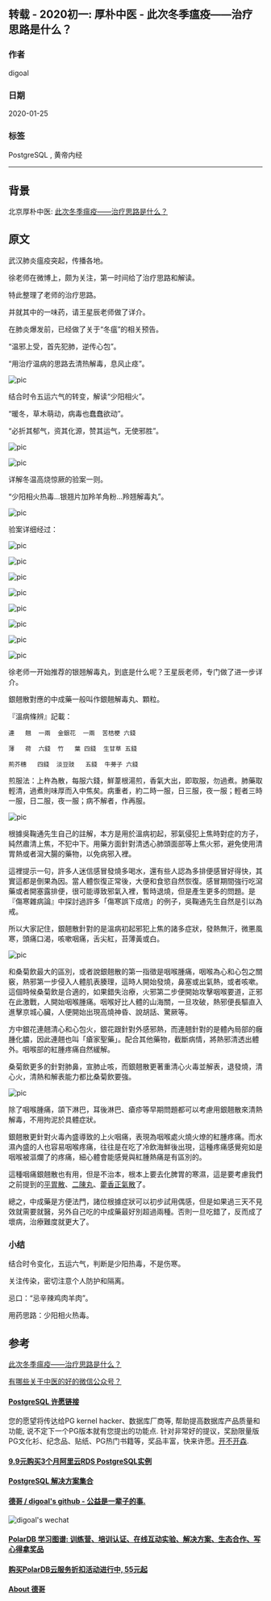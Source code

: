## 转载 - 2020初一: 厚朴中医 - 此次冬季瘟疫——治疗思路是什么？  
                                                                                                                 
### 作者                                                                        
digoal                                                                                                                 
                                                                                                                 
### 日期                                                                                                                 
2020-01-25                                                                                                             
                                                                                                                 
### 标签                                                                                                                 
PostgreSQL , 黄帝内经     
                                                                                                                 
----                                                                                                                 
                                                                                                                 
## 背景         
北京厚朴中医:  [此次冬季瘟疫——治疗思路是什么？](https://mp.weixin.qq.com/s/pnl2qLBpR8V70aM0I9LCZw)  
  
## 原文  
武汉肺炎瘟疫突起，传播各地。  
  
徐老师在微博上，颇为关注，第一时间给了治疗思路和解读。  
  
特此整理了老师的治疗思路。  
  
并就其中的一味药，请王星辰老师做了详介。   
  
在肺炎爆发前，已经做了关于“冬瘟”的相关预告。  
  
“温邪上受，首先犯肺，逆传心包”。  
  
“用治疗温病的思路去清热解毒，息风止痉”。  
  
![pic](20200125_02_pic_001.jpg)  
  
结合时令五运六气的转变，解读“少阳相火”。  
  
“暖冬，草木萌动，病毒也蠢蠢欲动”。  
  
“必折其郁气，资其化源，赞其运气，无使邪胜”。   
  
![pic](20200125_02_pic_002.jpg)  
  
![pic](20200125_02_pic_003.jpg)  
  
详解冬温高烧惊厥的验案一则。  
  
“少阳相火热毒...银翘片加羚羊角粉...羚翘解毒丸”。  
  
![pic](20200125_02_pic_004.jpg)  
  
验案详细经过：  
  
![pic](20200125_02_pic_005.png)  
  
![pic](20200125_02_pic_006.jpg)  
  
![pic](20200125_02_pic_007.jpg)  
  
![pic](20200125_02_pic_008.png)  
  
![pic](20200125_02_pic_009.png)  
  
![pic](20200125_02_pic_010.png)  
  
![pic](20200125_02_pic_011.png)  
  
![pic](20200125_02_pic_012.png)  
  
徐老师一开始推荐的银翘解毒丸，到底是什么呢？王星辰老师，专门做了进一步详介。  
  
銀翹散對應的中成藥一般叫作銀翹解毒丸、顆粒。  
  
『溫病條辨』記載：  
  
```  
連   翹  一兩  金銀花  一兩  苦桔梗 六錢  
  
薄   荷  六錢  竹   葉 四錢  生甘草 五錢  
  
荊芥穗   四錢  淡豆豉   五錢  牛蒡子 六錢  
```  
  
煎服法：上杵為散，每服六錢，鮮葦根湯煎，香氣大出，即取服，勿過煮。肺藥取輕清，過煮則味厚而入中焦矣。病重者，約二時一服，日三服，夜一服；輕者三時一服，日二服，夜一服；病不解者，作再服。  
  
![pic](20200125_02_pic_013.jpg)  
  
根據吳鞠通先生自己的註解，本方是用於溫病初起，邪氣侵犯上焦時對症的方子，純然肅清上焦，不犯中下。用藥方面針對清透心肺頭面部等上焦火邪，避免使用清胃熱或者瀉大腸的藥物，以免病邪入裡。  
  
這裡提示一句，許多人迷信感冒發燒多喝水，還有些人認為多排便感冒好得快，其實這都是倒果為因。當人體恢復正常後，大便和食慾自然恢復。感冒期間強行吃瀉藥或者開塞露排便，很可能導致邪氣入裡，暫時退燒，但是產生更多的問題。是『傷寒雜病論』中探討過許多「傷寒誤下成痞」的例子，吳鞠通先生自然是引以為戒。  
  
所以大家記住，銀翹散針對的是溫病初起邪犯上焦的諸多症狀，發熱無汗，微悪風寒，頭痛口渴，咳嗽咽痛，舌尖紅，苔薄黃或白。  
  
![pic](20200125_02_pic_014.jpg)  
  
和桑菊飲最大的區別，或者說銀翹散的第一指徵是咽喉腫痛，咽喉為心和心包之關竅，熱邪第一步侵入人體肌表腠理，這時人開始發燒，鼻塞或出氣熱，或者咳嗽。這個時候桑菊飲是合適的，如果錯失治療，火邪第二步便開始攻擊咽喉要道，正邪在此激戰，人開始咽喉腫痛。咽喉好比人體的山海關，一旦攻破，熱邪便長驅直入進擊京城心臟，人便開始出現高燒神昏、說胡話、驚厥等。  
  
方中銀花連翹清心和心包火，銀花跟針對外感邪熱，而連翹針對的是體內局部的癰腫化膿，因此連翹也叫「瘡家聖藥」。配合其他藥物，截斷病情，將熱邪清透出體外。咽喉部的紅腫疼痛自然緩解。  
  
桑菊飲更多的針對肺鼻，宣肺止咳，而銀翹散更著重清心火毒並解表，退發燒，清心火，清熱和解表能力都比桑菊飲要強。  
  
![pic](20200125_02_pic_015.jpg)  
  
除了咽喉腫痛，頜下淋巴，耳後淋巴、瘡疹等早期問題都可以考慮用銀翹散來清熱解毒，不用拘泥於具體症狀。  
  
銀翹散更針對火毒內盛導致的上火咽痛，表現為咽喉處火燒火燎的紅腫疼痛。而水濕內盛的人也容易咽喉疼痛，往往是在吃了冷飲海鮮後出現，這種疼痛感覺宛如是咽喉被漚爛了的疼痛，細心體會能感覺與紅腫熱痛是有區別的。  
  
這種咽痛銀翹散也有用，但是不治本，根本上要去化脾胃的寒濕，這是要考慮我們之前提到的[平胃散](https://mp.weixin.qq.com/s?__biz=MzI3MzExMjM3Mw==&mid=2247488883&amp;idx=1&amp;sn=162644a707f94f6ac09ac3eb553b11db&source=41#wechat_redirect)、[二陳丸](https://mp.weixin.qq.com/s?__biz=MzI3MzExMjM3Mw==&mid=2247488717&amp;idx=1&amp;sn=7123bf29168be830e2a140ca69223149&source=41#wechat_redirect)、[藿香正氣散](https://mp.weixin.qq.com/s?__biz=MzI3MzExMjM3Mw==&mid=2247488827&amp;idx=1&amp;sn=ba5db5453d74cb48538da670d8b41f83&source=41#wechat_redirect)了。  
  
總之，中成藥是方便法門，諸位根據症狀可以初步試用偶感，但是如果過三天不見效就需要就醫，另外自己吃的中成藥最好別超過兩種。否則一旦吃錯了，反而成了壞病，治療難度就更大了。  
  
### 小结  
  
结合时令变化，五运六气，判断是少阳热毒，不是伤寒。  
  
关注传染，密切注意个人防护和隔离。  
  
忌口：“忌辛辣鸡肉羊肉”。  
  
用药思路：少阳相火热毒。  
  
## 参考  
[此次冬季瘟疫——治疗思路是什么？](https://mp.weixin.qq.com/s/pnl2qLBpR8V70aM0I9LCZw)  
  
[有哪些关于中医的好的微信公众号？](https://www.zhihu.com/question/44718802)  
       
  
  
  
  
  
  
  
  
  
  
  
  
  
  
  
  
  
  
  
  
  
  
  
  
  
  
  
  
  
  
  
  
  
  
  
  
  
  
  
  
  
  
  
  
  
  
  
  
  
  
  
  
  
#### [PostgreSQL 许愿链接](https://github.com/digoal/blog/issues/76 "269ac3d1c492e938c0191101c7238216")
您的愿望将传达给PG kernel hacker、数据库厂商等, 帮助提高数据库产品质量和功能, 说不定下一个PG版本就有您提出的功能点. 针对非常好的提议，奖励限量版PG文化衫、纪念品、贴纸、PG热门书籍等，奖品丰富，快来许愿。[开不开森](https://github.com/digoal/blog/issues/76 "269ac3d1c492e938c0191101c7238216").  
  
  
#### [9.9元购买3个月阿里云RDS PostgreSQL实例](https://www.aliyun.com/database/postgresqlactivity "57258f76c37864c6e6d23383d05714ea")
  
  
#### [PostgreSQL 解决方案集合](https://yq.aliyun.com/topic/118 "40cff096e9ed7122c512b35d8561d9c8")
  
  
#### [德哥 / digoal's github - 公益是一辈子的事.](https://github.com/digoal/blog/blob/master/README.md "22709685feb7cab07d30f30387f0a9ae")
  
  
![digoal's wechat](../pic/digoal_weixin.jpg "f7ad92eeba24523fd47a6e1a0e691b59")
  
  
#### [PolarDB 学习图谱: 训练营、培训认证、在线互动实验、解决方案、生态合作、写心得拿奖品](https://www.aliyun.com/database/openpolardb/activity "8642f60e04ed0c814bf9cb9677976bd4")
  
  
#### [购买PolarDB云服务折扣活动进行中, 55元起](https://www.aliyun.com/activity/new/polardb-yunparter?userCode=bsb3t4al "e0495c413bedacabb75ff1e880be465a")
  
  
#### [About 德哥](https://github.com/digoal/blog/blob/master/me/readme.md "a37735981e7704886ffd590565582dd0")
  
